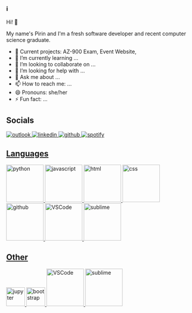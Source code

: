 ### :information_source:

Hi! 👋

My name's Pirin and I'm a fresh software developer and recent computer science graduate. 


- 🔭 Current projects: AZ-900 Exam, Event Website,
- 🌱 I’m currently learning ...
- 👯 I’m looking to collaborate on ...
- 🤔 I’m looking for help with ...
- 💬 Ask me about ...
- 📫 How to reach me: ...
- 😄 Pronouns: she/her
- ⚡ Fun fact: ...


<!-- Socials -->
  <h2>Socials</h2>
  <p align="left">
  <a href="mailto:pirin.singapan@outlook.com"><img src="https://img.icons8.com/plasticine/100/000000/ms-outlook--v2.png" title="outlook">
  <a href="https://www.linkedin.com/in/pirin-singapan/"><img src="https://img.icons8.com/doodle/96/000000/linkedin-circled.png" title="linkedin">
  <a href="https://github.com/shpatrickguo"><img src="https://img.icons8.com/doodle/96/000000/github--v1.png" title="github">
  <a href="https://open.spotify.com/user/12136002437?si=4e8d774530354a68"><img src="https://img.icons8.com/doodle/96/000000/spotify.png" title="spotify">
  <a href="https://github.com/psingapan">
</p>

<!-- Languages -->
  <h2>Languages</h2>    
  <p align="left">
  <img alt="python" src="https://i.giphy.com/media/LMt9638dO8dftAjtco/200.webp" width="100" title="python">
  <img alt="javascript" src="https://media3.giphy.com/media/ln7z2eWriiQAllfVcn/200w.webp" width="100" title="javascript">
  <img alt-"html5" src="https://media.giphy.com/media/XAxylRMCdpbEWUAvr8/giphy.gif" width="100" title="html">
  <img alt="css" src="https://media.giphy.com/media/fsEaZldNC8A1PJ3mwp/giphy.gif" width="100" title="css">
  <img alt="github" src="https://i.giphy.com/media/KzJkzjggfGN5Py6nkT/200.webp" width="100" title="github">
  <img alt="VSCode" src="https://i.giphy.com/media/IdyAQJVN2kVPNUrojM/200.webp" width="100" title="vscode">
  <img alt="sublime" src="https://media.giphy.com/media/jnDKffgCfGYOp6cMTK/giphy.gif" width="100" title="sublime">
</p>

<!-- Other Tools: Frameworks, IDEs, Systems -->
  <h2>Other</h2>
  <p align="left">
  <span><img src="https://cdn.jsdelivr.net/gh/devicons/devicon@latest/icons/jupyter/jupyter-original.svg" width="50px" title="jupyter"></span>
  <span><img src="https://cdn.jsdelivr.net/gh/devicons/devicon@latest/icons/bootstrap/bootstrap-plain.svg" width="50px" title="bootstrap"></span>
  <span><img alt="VSCode" src="https://i.giphy.com/media/IdyAQJVN2kVPNUrojM/200.webp" width="100" title="vscode"></span>
  <span><img alt="sublime" src="https://media.giphy.com/media/jnDKffgCfGYOp6cMTK/giphy.gif" width="100" title="sublime"></span>
</p>


